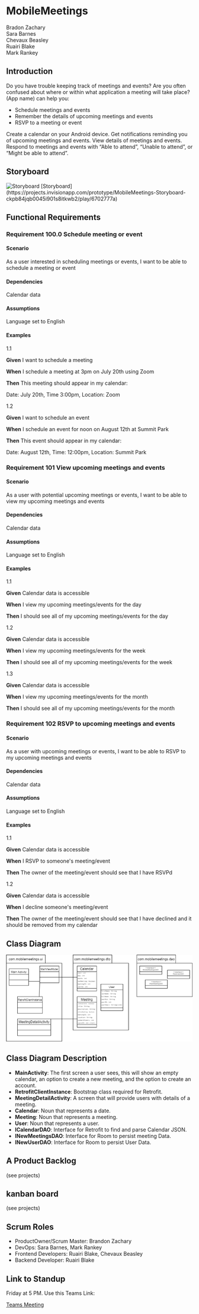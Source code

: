 # MobileMeetings

Bradon Zachary\
Sara Barnes\
Chevaux Beasley\
Ruairi Blake\
Mark Rankey


## Introduction
Do you have trouble keeping track of meetings and events? Are you often confused about where or within what application a meeting will take place? (App name) can help you:
* Schedule meetings and events
* Remember the details of upcoming meetings and events
* RSVP to a meeting or event

Create a calendar on your Android device. Get notifications reminding you of upcoming meetings and events. View details of meetings and events. Respond to meetings and events with “Able to attend”, “Unable to attend”, or “Might be able to attend”.

## Storyboard
<img width="221" alt="Storyboard" src="https://user-images.githubusercontent.com/47151930/120106480-0c5b5a00-c12b-11eb-99cf-66b9a6c08b49.PNG">
[Storyboard](https://projects.invisionapp.com/prototype/MobileMeetings-Storyboard-ckpb84jqb0045i901s8itkwb2/play/6702777a)

## Functional Requirements

### Requirement 100.0 Schedule meeting or event
#### Scenario
As a user interested in scheduling meetings or events, I want to be able to schedule a meeting or event

#### Dependencies
Calendar data

#### Assumptions
Language set to English

#### Examples
1.1

**Given** I want to schedule a meeting

**When** I schedule a meeting at 3pm on July 20th using Zoom

**Then** This meeting should appear in my calendar:

Date: July 20th, Time 3:00pm, Location: Zoom

1.2

**Given** I want to schedule an event

**When** I schedule an event for noon on August 12th at Summit Park

**Then** This event should appear in my calendar:

Date: August 12th, Time: 12:00pm, Location: Summit Park

### Requirement 101 View upcoming meetings and events
#### Scenario
As a user with potential upcoming meetings or events, I want to be able to view my upcoming meetings and events

#### Dependencies
Calendar data

#### Assumptions
Language set to English

#### Examples
1.1

**Given** Calendar data is accessible

**When** I view my upcoming meetings/events for the day

**Then** I should see all of my upcoming meetings/events for the day

1.2

**Given** Calendar data is accessible

**When** I view my upcoming meetings/events for the week

**Then** I should see all of my upcoming meetings/events for the week

1.3

**Given** Calendar data is accessible

**When** I view my upcoming meetings/events for the month

**Then** I should see all of my upcoming meetings/events for the month


### Requirement 102 RSVP to upcoming meetings and events
#### Scenario
As a user with upcoming meetings or events, I want to be able to RSVP to my upcoming meetings and events

#### Dependencies
Calendar data

#### Assumptions
Language set to English

#### Examples
1.1

**Given** Calendar data is accessible

**When** I RSVP to someone's meeting/event

**Then** The owner of the meeting/event should see that I have RSVPd

1.2

**Given** Calendar data is accessible

**When** I decline someone's meeting/event

**Then** The owner of the meeting/event should see that I have declined and it should be removed from my calendar


## Class Diagram

![MobileMeetings Class Diagram](images/Mobile%20Meetings%20Class%20Diagram.png)

## Class Diagram Description

- **MainActivity**: The first screen a user sees, this will show an empty calendar, an option to create a new meeting, and the option to create an account.
- **RetrofitClientInstance**: Bootstrap class required for Retrofit.
- **MeetingDetailActivity**: A screen that will provide users with details of a meeting.
- **Calendar**: Noun that represents a date.
- **Meeting**: Noun that represents a meeting.
- **User**: Noun that represents a user.
- **ICalendarDAO**: Interface for Retrofit to find and parse Calendar JSON.
- **INewMeetingsDAO**: Interface for Room to persist meeting Data.
- **INewUserDAO**: Interface for Room to persist User Data.

## A Product Backlog
(see projects)

## kanban board
(see projects)

## Scrum Roles
- ProductOwner/Scrum Master: Brandon Zachary
- DevOps: Sara Barnes, Mark Rankey
- Frontend Developers: Ruairi Blake, Chevaux Beasley
- Backend Developer: Ruairi Blake

## Link to Standup

Friday at 5 PM. Use this Teams Link:

[Teams Meeting](https://teams.microsoft.com/dl/launcher/launcher.html?url=%2F_%23%2Fl%2Fmeetup-join%2F19%3Ameeting_OTNmZWYzZjItYWU3ZC00MzU1LTgzZTgtMjA0YTIwM2VhNWJm%40thread.v2%2F0%3Fcontext%3D%257b%2522Tid%2522%253a%2522f5222e6c-5fc6-48eb-8f03-73db18203b63%2522%252c%2522Oid%2522%253a%2522bb098382-c32b-4c7f-b88e-38b615eafb9b%2522%257d%26anon%3Dtrue&type=meetup-join&deeplinkId=b7dca148-db2a-41e2-a958-008e2b935268&directDl=true&msLaunch=true&enableMobilePage=true&suppressPrompt=true)
